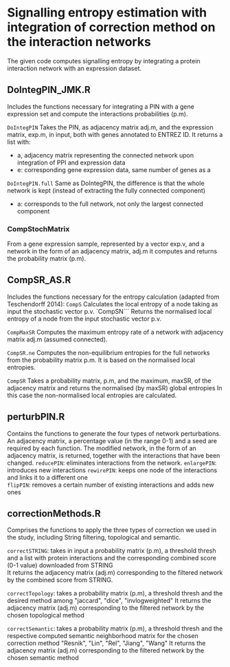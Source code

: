 # Signalling entropy estimation with integration of correction method on the interaction networks
The given code computes signalling entropy by integrating a protein interaction network with an expression dataset.

## DoIntegPIN_JMK.R
Includes the functions necessary for integrating a PIN with a gene expression set and compute the interactions probabilities (p.m).

`DoIntegPIN`
Takes the PIN, as adjacency matrix adj.m, and the expression matrix, exp.m, in input, both with genes annotated to ENTREZ ID.
It returns a list with: 
* a, adjacency matrix representing the connected network upon integration of PPI and expression data
* e: corresponding gene expression data, same number of genes as a

`DoIntegPIN.full`
Same as DoIntegPIN, the difference is that the whole network is kept (instead of extracting the fully connected component)
* a: corresponds to the full network, not only the largest connected component
### CompStochMatrix
From a gene expression sample, represented by a vector exp.v, and a network in the form of an adjacency matrix, adj.m it computes and returns the probability matrix (p.m). 

## CompSR_AS.R 
Includes the functions necessary for the entropy calculation (adapted from Teschendorff 2014):
`CompS`
Calculates the local entropy of a node taking as input the stochastic vector p.v.
`CompSN```
Returns the normalised local entropy of a node from the input stochastic vector p.v.
	
`CompMaxSR`
Computes the maximum entropy rate of a network with adjacency matrix adj.m (assumed connected).

`CompSR.ne`
Computes the non-equilibrium entropies for the full networks from the probability matrix p.m. 
It is based on the normalised local entropies.

`CompSR`
Takes a probability matrix, p.m, and the maximum, maxSR, of the adjacency matrix and returns the normalised (by maxSR) global entropies
In this case the non-normalised local entropies are calculated.

## perturbPIN.R
Contains the functions to generate the four types of network perturbations. An adjacency matrix, a percentage value (in the range 0-1) and a seed are required by each function. The modified network, in the form of an adjacency matrix, is returned, together with the interactions that have been changed. 
`reducePIN`: eliminates interactions from the network.
`enlargePIN`: introduces new interactions
`rewirePIN`: keeps one node of the interactions and links it to a different one  
`flipPIN`: removes a certain number of existing interactions and adds new ones


## correctionMethods.R
Comprises the functions to apply the three types of correction we used in the study, including String filtering, topological and semantic.

`correctSTRING`: takes in input a probability matrix (p.m), a threshold thresh and a list with protein interactions and the corresponding combined score (0-1 value) downloaded from STRING  
It returns the adjacency matrix (adj.m) corresponding to the filtered network by the combined score from STRING.

`correctTopology`: takes a probability matrix (p.m), a threshold thresh and the desired method among "jaccard", "dice", "invlogweighted"
It returns the adjacency matrix (adj.m) corresponding to the filtered network by the chosen topological method	

`correctSemantic`: takes a probability matrix (p.m), a threshold thresh and the respective computed semantic neighborhood matrix for the chosen correction method "Resnik", "Lin", "Rel", "Jiang", "Wang"
It returns the adjacency matrix (adj.m) corresponding to the filtered network by the chosen semantic method
